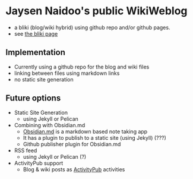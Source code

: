 # Jaysen Naidoo's public WikiWeblog

- a bliki (blog/wiki hybrid) using github repo and/or github pages.
- see [the bliki page](https://github.com/jaysen/blog/blob/main/wiki/bliki.md)

## Implementation
- Currently using a github repo for the blog and wiki files
- linking between files using markdown links
- no static site generation

## Future options
- Static Site Generation 
  - using Jekyll or Pelican
- Combining with Obsidian.md
  - [Obsidian.md](https://obsidian.md/) is a markdown based note taking app
  - It has a plugin to publish to a static site (using Jekyll) (???)
  - Github publisher plugin for Obsidian.md
- RSS feed
  - using Jekyll or Pelican (?)
- ActivityPub support
  - Blog & wiki posts as [ActivityPub](https://www.w3.org/TR/activitypub/) activities
